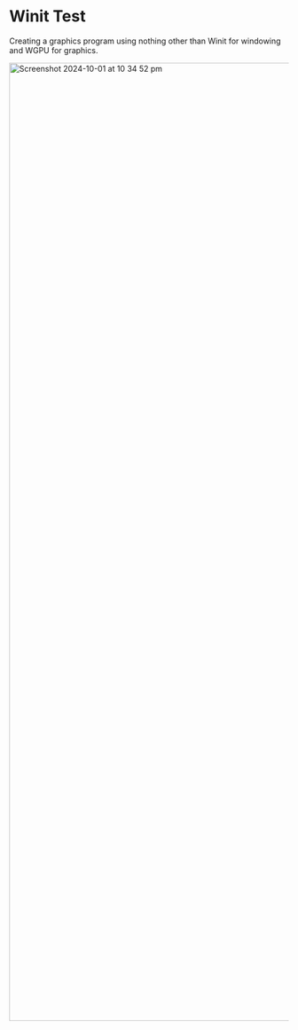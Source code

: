 # Winit Test
Creating a graphics program using nothing other than Winit for windowing and WGPU for graphics.

<img width="1728" alt="Screenshot 2024-10-01 at 10 34 52 pm" src="https://github.com/user-attachments/assets/891861b8-5ffe-426f-9073-fdeb02fdf476">
